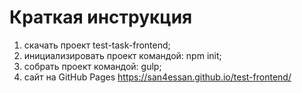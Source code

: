# Краткая инструкция
1. скачать проект test-task-frontend;
2. инициализировать проект командой: npm init;
3. собрать проект командой: gulp;
4. сайт на GitHub Pages https://san4essan.github.io/test-frontend/
